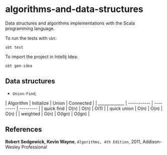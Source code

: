 algorithms-and-data-structures
==============================

Data structures and algorithms implementations with the Scala programming language.

To run the tests with `sbt`:

    sbt test

To import the project in Intellij Idea:

    sbt gen-idea


Data structures
---------------

* `Union-Find`;

| Algorithm     | Initialize  | Union     | Connected |
| _____________ | ----------- | --------- | --------- |
| quick find    | O(n)        | O(n)      | O(1)      |
| quick union   | O(n)        | O(n)      | O(n)      |
| weighted      | O(n)        | O(lgn)    | O(lgn)    |


References
----------

__Robert Sedgewick, Kevin Wayne__, `Algorithms, 4th Edition`, 2011, Addison-Wesley Professional